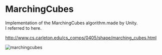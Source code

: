 # MarchingCubes

Implementation of the MarchingCubes algorithm.made by Unity.  
I referred to here.  

http://www.cs.carleton.edu/cs_comps/0405/shape/marching_cubes.html

![marchingcubes](https://user-images.githubusercontent.com/65954422/82907473-a11ffa80-9fa1-11ea-9169-0c081de432e5.gif)
